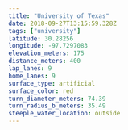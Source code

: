 ```yaml
---
title: "University of Texas"
date: 2018-09-27T13:15:59.328Z
tags: ["university"]
latitude: 30.28256
longitude: -97.7297083
elevation_meters: 175
distance_meters: 400
lap_lanes: 9
home_lanes: 9
surface_type: artificial
surface_color: red
turn_diameter_meters: 74.39
turn_radius_b_meters: 35.49
steeple_water_location: outside
---
```


